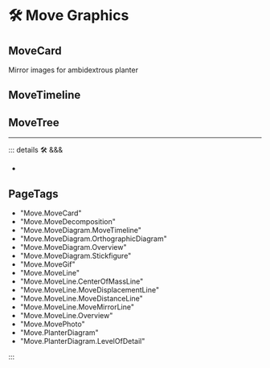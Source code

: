 # 🛠 <move>Move Graphics</move>

## <move>MoveCard</move>

Mirror images for ambidextrous planter

## <move>MoveTimeline</move>

## <move>MoveTree</move>

---

<!-- =================================================== -->
<!-- =================================================== -->
<!-- =================================================== -->
<!-- =================================================== -->
<!-- =================================================== -->
::: details 🛠 <dev>&&&</dev>

-

<h2>PageTags</h2>

- "Move.MoveCard"
- "Move.MoveDecomposition"
- "Move.MoveDiagram.MoveTimeline"
- "Move.MoveDiagram.OrthographicDiagram"
- "Move.MoveDiagram.Overview"
- "Move.MoveDiagram.Stickfigure"
- "Move.MoveGif"
- "Move.MoveLine"
- "Move.MoveLine.CenterOfMassLine"
- "Move.MoveLine.MoveDisplacementLine"
- "Move.MoveLine.MoveDistanceLine"
- "Move.MoveLine.MoveMirrorLine"
- "Move.MoveLine.Overview"
- "Move.MovePhoto"
- "Move.PlanterDiagram"
- "Move.PlanterDiagram.LevelOfDetail"

:::
